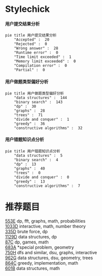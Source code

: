 # Stylechick

<!-- tabs:start -->



#### **用户提交结果分析**

```mermaid
pie title 用户提交结果分析
    "Accepted" :  20
    "Rejected" :  0
    "Wrong answer" :  28
    "Runtime error" :  0
    "Time limit exceeded" :  1
    "Memory limit exceeded" :  0
    "Compilation error" :  0
    "Partial" :  0
```

#### **用户做题类型偏好分析**

```mermaid
pie title 用户做题类型偏好分析
    "data structures" :  144
    "binary search" :  143
    "dp" :  30
    "graphs" :  28
    "trees" :  71
    "divide and conquer" :  1
    "greedy" :  36
    "constructive algorithms" :  32
```
#### **用户错题知识点分析**

```mermaid
pie title 用户错题知识点分析
    "data structures" :  5
    "binary search" :  4
    "dp" :  13
    "graphs" :  40
    "trees" :  0
    "divide and conquer" :  0
    "greedy" :  13
    "constructive algorithms" :  7
```



<!-- tabs:end -->
# 推荐题目
[553E](https://codeforces.com/contest/553/problem/E)		dp,
                        fft,
                        graphs,
                        math,
                        probabilities		  
[1033D](https://codeforces.com/contest/1033/problem/D)		interactive,
                        math,
                        number theory		  
[335D](https://codeforces.com/contest/335/problem/D)		brute force,
                        dp		  
[1129D](https://codeforces.com/contest/1129/problem/D)		data structures,
                        dp		  
[87C](https://codeforces.com/contest/87/problem/C)		dp,
                        games,
                        math		  
[683A](https://codeforces.com/contest/683/problem/A)		*special problem,
                        geometry		  
[750H](https://codeforces.com/contest/750/problem/H)		dfs and similar,
                        dsu,
                        graphs,
                        interactive		  
[962G](https://codeforces.com/contest/962/problem/G)		data structures,
                        dsu,
                        geometry,
                        trees		  
[864C](https://codeforces.com/contest/864/problem/C)		greedy,
                        implementation,
                        math		  
[601B](https://codeforces.com/contest/601/problem/B)		data structures,
                        math		  
